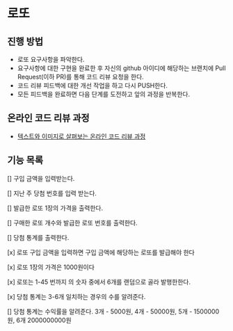 # 로또
## 진행 방법
* 로또 요구사항을 파악한다.
* 요구사항에 대한 구현을 완료한 후 자신의 github 아이디에 해당하는 브랜치에 Pull Request(이하 PR)를 통해 코드 리뷰 요청을 한다.
* 코드 리뷰 피드백에 대한 개선 작업을 하고 다시 PUSH한다.
* 모든 피드백을 완료하면 다음 단계를 도전하고 앞의 과정을 반복한다.

## 온라인 코드 리뷰 과정
* [텍스트와 이미지로 살펴보는 온라인 코드 리뷰 과정](https://github.com/next-step/nextstep-docs/tree/master/codereview)

## 기능 목록
[] 구입 금액을 입력받는다. 

[] 지난 주 당첨 번호를 입력 받는다.

[] 발급한 로또 1장의 가격을 출력한다. 

[] 구매한 로또 개수와 발급한 로또 번호를 출력한다.

[] 당첨 통계를 출력한다.

[x] 로또 구입 금액을 입력하면 구입 금액에 해당하는 로또를 발급해야 한다

[x] 로또 1장의 가격은 1000원이다

[x] 로또는 1-45 번까지 의 숫자 중에서 6개를 랜덤으로 골라 발행한한다.

[x] 당첨 통계는 3-6개 일치하는 경우의 수를 알려준다. 

[] 당첨 통계는 수익률을 알려준다. 
   3개 - 5000원, 4개 - 50000원, 5개 - 1500000원, 6개 2000000000원